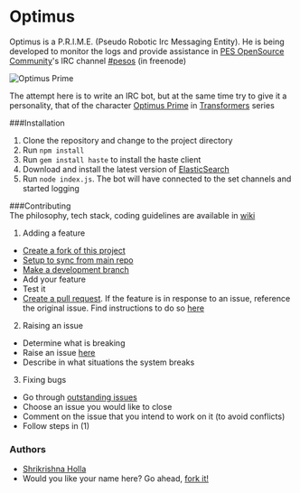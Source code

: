 Optimus
=======

Optimus is a P.R.I.M.E. (Pseudo Robotic Irc Messaging Entity). He is being developed to monitor the logs and provide assistance in [PES OpenSource Community](pesos.pes.edu)'s IRC channel [#pesos](http://pesos.pes.edu/irc) (in freenode)  

<img align="center" src="http://www.freefever.com/stock/transformers-optimus-prime-theme.jpg" alt="Optimus Prime">  

The attempt here is to write an IRC bot, but at the same time try to give it a personality, that of the character [Optimus Prime](http://en.wikipedia.org/wiki/Optimus_Prime) in [Transformers](http://en.wikipedia.org/wiki/Transformers) series  

###Installation
1. Clone the repository and change to the project directory
2. Run ```npm install```
3. Run ```gem install haste``` to install the haste client
4. Download and install the latest version of [ElasticSearch](http://www.elasticsearch.org/download/)
5. Run ```node index.js```. The bot will have connected to the set channels and started logging


###Contributing  
The philosophy, tech stack, coding guidelines are available in [wiki](https://github.com/pesos/optimus/wiki)  

1. Adding a feature  
  * [Create a fork of this project](https://help.github.com/articles/fork-a-repo)  
  * [Setup to sync from main repo](https://help.github.com/articles/syncing-a-fork)  
  * [Make a development branch](https://help.github.com/articles/creating-and-deleting-branches-within-your-repository)  
  * Add your feature  
  * Test it  
  * [Create a pull request](https://help.github.com/articles/creating-a-pull-request). If the feature is in response to an issue, reference the original issue. Find instructions to do so [here](https://github.com/blog/1506-closing-issues-via-pull-requests)  
2. Raising an issue  
  * Determine what is breaking  
  * Raise an issue [here](https://github.com/pesos/optimus/issues)  
  * Describe in what situations the system breaks  
3. Fixing bugs  
  * Go through [outstanding issues](https://github.com/pesos/optimus/issues?page=1&state=open)  
  * Choose an issue you would like to close  
  * Comment on the issue that you intend to work on it (to avoid conflicts)  
  * Follow steps in (1)  


### Authors
* [Shrikrishna Holla](https://github.com/shrikrishnaholla/)  
* Would you like your name here? Go ahead, [fork it!](https://github.com/pesos/optimus/fork)  
